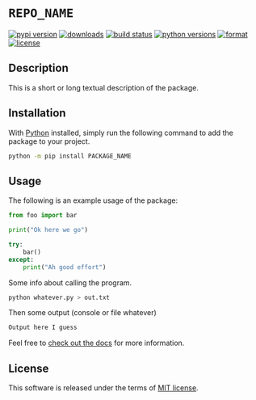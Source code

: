 # `REPO_NAME`

[![pypi version](https://img.shields.io/pypi/v/PACKAGE_NAME.svg?style=flat)](https://pypi.org/pypi/PACKAGE_NAME/)
[![downloads](https://pepy.tech/badge/PACKAGE_NAME)](https://pepy.tech/project/PACKAGE_NAME)
[![build status](https://github.com/dawsonbooth/REPO_NAME/workflows/build/badge.svg)](https://github.com/dawsonbooth/REPO_NAME/actions?workflow=build)
[![python versions](https://img.shields.io/pypi/pyversions/PACKAGE_NAME.svg?style=flat)](https://pypi.org/pypi/PACKAGE_NAME/)
[![format](https://img.shields.io/pypi/format/PACKAGE_NAME.svg?style=flat)](https://pypi.org/pypi/PACKAGE_NAME/)
[![license](https://img.shields.io/pypi/l/PACKAGE_NAME.svg?style=flat)](https://github.com/dawsonbooth/REPO_NAME/blob/master/LICENSE)

## Description

This is a short or long textual description of the package.

## Installation

With [Python](https://www.python.org/downloads/) installed, simply run the following command to add the package to your project.

```bash
python -m pip install PACKAGE_NAME
```

## Usage

The following is an example usage of the package:

```python
from foo import bar

print("Ok here we go")

try:
    bar()
except:
    print("Ah good effort")
```

Some info about calling the program.

```bash
python whatever.py > out.txt
```

Then some output (console or file whatever)

```txt
Output here I guess
```

Feel free to [check out the docs](https://dawsonbooth.github.io/REPO_NAME/) for more information.

## License

This software is released under the terms of [MIT license](LICENSE).

